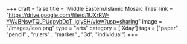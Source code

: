 +++
draft = false
title = 'Middle Eastern/Islamic Mosaic Tiles'
link = "https://drive.google.com/file/d/1UXrRW-YWJBNswTQLPUdpybDcT_jglySH/view?usp=sharing"
image = "/images/icon.png"
type = "arts"
category = ['Xday']
tags = ["paper" , "pencil" , "rulers" , "marker" , "3d", "individual"]
+++

